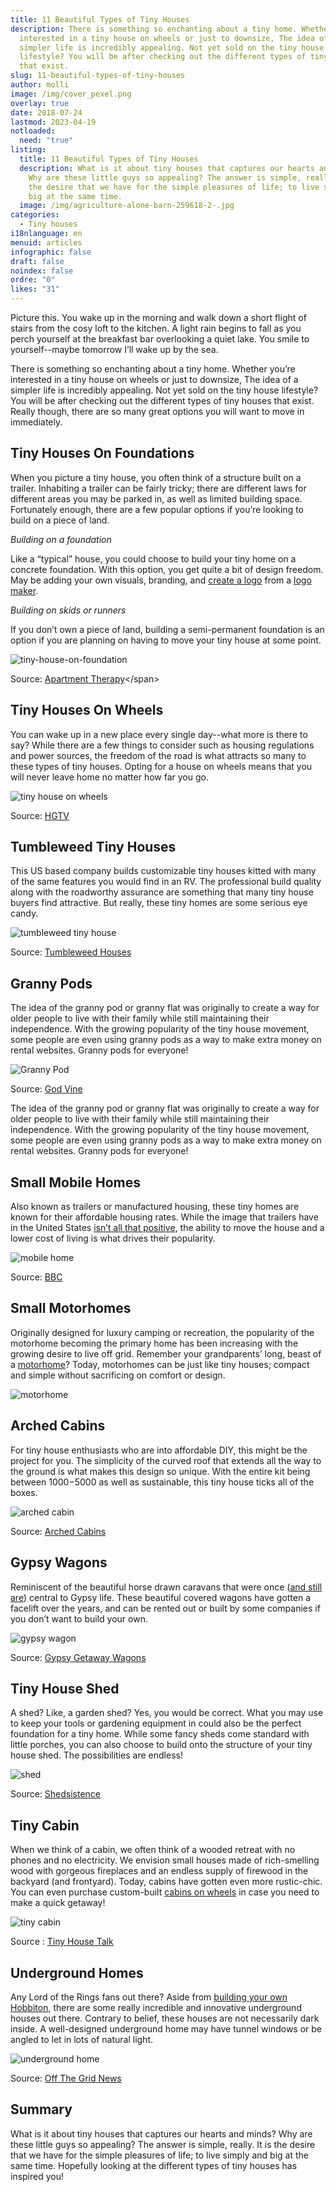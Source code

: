 ```yaml
---
title: 11 Beautiful Types of Tiny Houses
description: There is something so enchanting about a tiny home. Whether you’re
  interested in a tiny house on wheels or just to downsize, The idea of a
  simpler life is incredibly appealing. Not yet sold on the tiny house
  lifestyle? You will be after checking out the different types of tiny houses
  that exist.
slug: 11-beautiful-types-of-tiny-houses
author: molli
image: /img/cover_pexel.png
overlay: true
date: 2018-07-24
lastmod: 2023-04-19
notloaded:
  need: "true"
listing:
  title: 11 Beautiful Types of Tiny Houses
  description: What is it about tiny houses that captures our hearts and minds?
    Why are these little guys so appealing? The answer is simple, really. It is
    the desire that we have for the simple pleasures of life; to live simply and
    big at the same time.
  image: /img/agriculture-alone-barn-259618-2-.jpg
categories:
  - Tiny houses
i18nlanguage: en
menuid: articles
infographic: false
draft: false
noindex: false
ordre: "0"
likes: "31"
---
```

Picture this. You wake up in the morning and walk down a short flight of stairs from the cosy loft to the kitchen. A light rain begins to fall as you perch yourself at the breakfast bar overlooking a quiet lake. You smile to yourself--maybe tomorrow I’ll wake up by the sea.

There is something so enchanting about a tiny home. Whether you’re interested in a tiny house on wheels or just to downsize, The idea of a simpler life is incredibly appealing. Not yet sold on the tiny house lifestyle? You will be after checking out the different types of tiny houses that exist. Really though, there are so many great options you will want to move in immediately. 

## Tiny Houses On Foundations

When you picture a tiny house, you often think of a structure built on a trailer. Inhabiting a trailer can be fairly tricky; there are different laws for different areas you may be parked in, as well as limited building space. Fortunately enough, there are a few popular options if you’re looking to build on a piece of land. 

*Building on a foundation*

Like a “typical” house, you could choose to build your tiny home on a concrete foundation. With this option, you get quite a bit of design freedom. May be adding your own visuals, branding, and [create a logo](https://apps.apple.com/us/app/logo-maker-logo-designer/id1332661961) from a [logo maker](https://www.brandcrowd.com/logo-maker).

*Building on skids or runners*

If you don’t own a piece of land, building a semi-permanent foundation is an option if you are planning on having to move your tiny house at some point. 

![tiny-house-on-foundation](/img/f228e65b0482c7a8a9e013306df49641ed8579ef.jpeg)

<span class="figcaption">Source: [Apartment Therapy](https://www.apartmenttherapy.com/tim-and-hannahs-diy-tiny-tahoe-cabin-house-tour-199722?utm_source=RSS&utm_medium=feed&utm_campaign=Feed%3A+apartmenttherapy%2Fmain+%28AT+Channel%3A+Main%29#_)</span>

## Tiny Houses On Wheels

You can wake up in a new place every single day--what more is there to say? While there are a few things to consider such as housing regulations and power sources, the freedom of the road is what attracts so many to these types of tiny houses. Opting for a house on wheels means that you will never leave home no matter how far you go.

![tiny house on wheels](/img/1455654197246.jpeg)

<span class="figcaption">Source: [HGTV](https://www.hgtv.com/remodel/interior-remodel/tour-the-tiny-toybox-home-pictures)</span>

## Tumbleweed Tiny Houses

This US based company builds customizable tiny houses kitted with many of the same features you would find in an RV. The professional build quality along with the roadworthy assurance are something that many tiny house buyers find attractive. But really, these tiny homes are some serious eye candy.

![tumbleweed tiny house](/img/green-farallon-1450x450.jpg)

<span class="figcaption">Source: [Tumbleweed Houses](https://www.tumbleweedhouses.com/tumbleweed-models/farallon/)</span>

## Granny Pods

The idea of the granny pod or granny flat was originally to create a way for older people to live with their family while still maintaining their independence. With the growing popularity of the tiny house movement, some people are even using granny pods as a way to make extra money on rental websites. Granny pods for everyone! 

![Granny Pod](/img/grannypod_porchcottage.png)

<span class="figcaption">Source: [God Vine](https://www.godvine.com/read/granny-pod-ideas-backyard-1603.html)</span>

The idea of the granny pod or granny flat was originally to create a way for older people to live with their family while still maintaining their independence. With the growing popularity of the tiny house movement, some people are even using granny pods as a way to make extra money on rental websites. Granny pods for everyone! 

## Small Mobile Homes

Also known as trailers or manufactured housing, these tiny homes are known for their affordable housing rates. While the image that trailers have in the United States [isn’t all that positive](https://www.bbc.com/news/magazine-24135022), the ability to move the house and a lower cost of living is what drives their popularity. 

![mobile home](/img/_70075218_oak.jpg)

<span class="figcaption">Source: [BBC](https://www.bbc.com/news/magazine-24135022)</span>

## Small Motorhomes

Originally designed for luxury camping or recreation, the popularity of the motorhome becoming the primary home has been increasing with the growing desire to live off grid. Remember your grandparents’ long, beast of a [motorhome](https://www.camplify.co.uk/blog/how-to-get-wifi-in-my-motorhome)? Today, motorhomes can be just like tiny houses; compact and simple without sacrificing on comfort or design.

![motorhome](/img/capture-d-ecran-2018-07-27-a-12.42.16.png)

## Arched Cabins

For tiny house enthusiasts who are into affordable DIY, this might be the project for you. The simplicity of the curved roof that extends all the way to the ground is what makes this design so unique. With the entire kit being between $1000-$5000 as well as sustainable, this tiny house ticks all of the boxes. 

![arched cabin](/img/tiny-arched-cabins-03-600x400.jpg)

<span class="figcaption">Source: [Arched Cabins](https://archedcabins.com/index.html)</span>

## Gypsy Wagons

Reminiscent of the beautiful horse drawn caravans that were once ([and still are](https://www.huffingtonpost.com/2013/10/21/iain-mckell_n_4110136.html)) central to Gypsy life. These beautiful covered wagons have gotten a facelift over the years, and can be rented out or built by some companies if you don’t want to build your own. 

![gypsy wagon](/img/8_gypsy.jpg)

<span class="figcaption">Source: [Gypsy Getaway Wagons](https://gypsygetawaywagons.com/)</span>

## Tiny House Shed

A shed? Like, a garden shed? Yes, you would be correct. What you may use to keep your tools or gardening equipment in could also be the perfect foundation for a tiny home. While some fancy sheds come standard with little porches, you can also choose to build onto the structure of your tiny house shed. The possibilities are endless!

![shed](/img/101.jpg)

<span class="figcaption">Source: [Shedsistence ](https://shedsistence.com/finished-photos/)</span>

## Tiny Cabin

When we think of a cabin, we often think of a wooded retreat with no phones and no electricity. We envision small houses made of rich-smelling wood with gorgeous fireplaces and an endless supply of firewood in the backyard (and frontyard). Today, cabins have gotten even more rustic-chic. You can even purchase custom-built [cabins on wheels](http://www.tinyportablecedarcabins.com/) in case you need to make a quick getaway!

![tiny cabin](/img/tiny-modern-rustic-tiny-cabin-vacation-near-asheville-nc-0023-600x450.jpg)

Source : [Tiny House Talk](https://tinyhousetalk.com/330-sq-ft-tiny-cabin-near-asheville/)

## Underground Homes

Any Lord of the Rings fans out there? Aside from [building your own Hobbiton](http://www.viralnova.com/underground-tiny-house/), there are some really incredible and innovative underground houses out there. Contrary to belief, these houses are not necessarily dark inside. A well-designed underground home may have tunnel windows or be angled to let in lots of natural light. 

![underground home](/img/earth-berm-3-fieldstonesuitesdotcom-400x300.jpg)

<span class="figcaption">Source: [Off The Grid News](https://www.offthegridnews.com/grid-threats/the-surprising-facts-about-earth-sheltered-living/)</span>

## Summary

What is it about tiny houses that captures our hearts and minds? Why are these little guys so appealing? The answer is simple, really. It is the desire that we have for the simple pleasures of life; to live simply and big at the same time. Hopefully looking at the different types of tiny houses has inspired you!